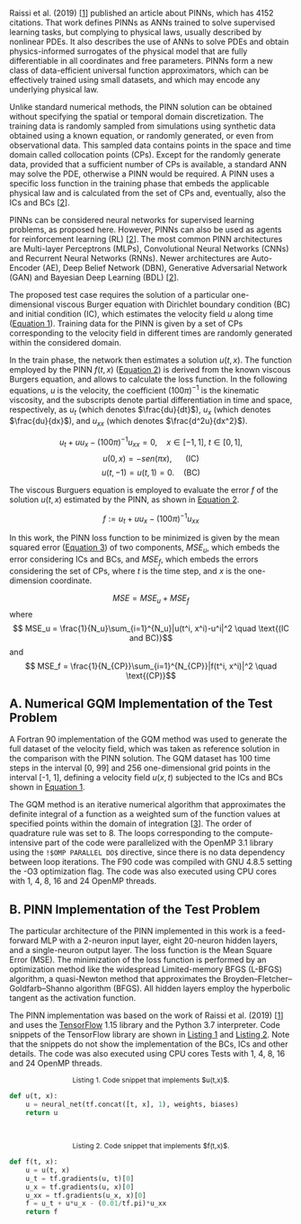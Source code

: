 Raissi et al. (2019) [[1](references.md#Raissi2019)] published an article about PINNs, which has 4152 citations. That work defines PINNs as ANNs trained to solve supervised learning tasks, but complying to physical laws, usually described by nonlinear PDEs. It also describes the use of ANNs to solve PDEs and obtain physics-informed surrogates of the physical model that are fully differentiable in all coordinates and free parameters. PINNs form a new class of data-efficient universal function approximators, which can be effectively trained using small datasets, and which may encode any underlying physical law.

Unlike standard numerical methods, the PINN solution can be obtained without specifying the spatial or temporal domain discretization. The training data is randomly sampled from simulations using synthetic data obtained using a known equation, or randomly generated, or even from observational data. This sampled data contains points in the space and time domain called collocation points (CPs). Except for the randomly generate data, provided that a sufficient number of CPs is available, a standard ANN may solve the PDE, otherwise a PINN would be required. A PINN uses a specific loss function in the training phase that embeds the applicable physical law and is calculated from the set of CPs and, eventually, also the ICs and BCs [[2](references.md#Cuomo2022)].

PINNs can be considered neural networks for supervised learning problems, as proposed here. However, PINNs can also be used as agents for reinforcement learning (RL) [[2](references.md#Cuomo2022)]. The most common PINN architectures are Multi-layer Perceptrons (MLPs), Convolutional Neural Networks (CNNs) and Recurrent Neural Networks (RNNs). Newer architectures are Auto-Encoder (AE), Deep Belief Network (DBN), Generative Adversarial Network (GAN) and Bayesian Deep Learning (BDL) [[2](references.md#Cuomo2022)]. 

The proposed test case requires the solution of a particular one-dimensional viscous Burger equation with Dirichlet boundary condition (BC) and initial condition (IC), which estimates the velocity field $u$ along time ([Equation&nbsp;1](eq:burg)). Training data for the PINN is given by a set of CPs corresponding to the velocity field in different times are randomly generated within the considered domain.
 
In the train phase, the network then estimates a solution $u(t,x)$.
The function employed by the PINN $f(t,x)$ ([Equation&nbsp;2](eq:ftx)) is derived from the known viscous Burgers equation, and allows to calculate the loss function.
In the following equations, $u$ is the velocity, the coefficient ${(100\pi)}^{-1}$ is the kinematic viscosity, and the subscripts denote partial differentiation in time and space, respectively, as
$u_t$ (which denotes $\frac{du}{dt}$),
$u_x$ (which denotes $\frac{du}{dx}$), and
$u_{xx}$ (which denotes $\frac{d^2u}{dx^2}$).

<span id='eq:burg'></span>
$$
u_t + uu_x - {(100\pi)}^{-1}u_{xx} = 0, \quad x \in [-1,1], \ t \in [0, 1],
\tag{1}
$$
$$ \nonumber u(0, x) = - sen(\pi x), \quad \ \ \text{(IC)} $$
$$ \nonumber u(t, -1) = u(t, 1) = 0. \quad \text{(BC)} $$

The viscous Burguers equation is employed to evaluate the error $f$ of the solution $u(t,x)$ estimated by the PINN, as shown in [Equation&nbsp;2](eq:ftx).

<span id='eq:ftx'></span>
$$
f := u_t + uu_x - {(100\pi)}^{-1}u_{xx}
\tag{2}
$$

In this work, the PINN loss function to be minimized is given by the mean squared error ([Equation&nbsp;3](eq:mse)) of two components, $MSE_u$, which embeds the error considering ICs and BCs, and $MSE_f$, which embeds the errors considering the set of CPs, where $t$ is the time step, and $x$ is the one-dimension coordinate. 

<span id='eq:mse'></span>
$$
MSE = MSE_u + MSE_f
\tag{3}
$$
where
$$ MSE_u = \frac{1}{N_u}\sum_{i=1}^{N_u}|u(t^i, x^i)-u^i|^2  \quad \text{(IC and BC)}$$
and
$$ MSE_f = \frac{1}{N_{CP}}\sum_{i=1}^{N_{CP}}|f(t^i, x^i)|^2  \quad \text{(CP)}$$

## A. Numerical GQM Implementation of the Test Problem

A Fortran 90 implementation of the GQM method was used to generate the full dataset of the velocity field, which was taken as reference solution in the comparison with the PINN solution.
The GQM dataset has 100 time steps in the interval [0, 99] and 256 one-dimensional grid points in the interval [-1, 1], defining a velocity field $u(x,t)$ subjected to the ICs and BCs shown in [Equation&nbsp;1](eq:burg).

The GQM method is an iterative numerical algorithm that approximates the definite integral of a function as a weighted sum of the function values at specified points within the domain of integration [[3](references.md#Burkardt2013)]. The order of quadrature rule was set to 8. The loops corresponding to the compute-intensive part of the code were parallelized with the OpenMP 3.1 library using the ```!$OMP PARALLEL DO$``` directive, since there is no data dependency between loop iterations. The F90 code was compiled with GNU 4.8.5 setting the -O3 optimization flag. The code was also executed using CPU cores with 1, 4, 8, 16 and 24 OpenMP threads.


## B. PINN Implementation of the Test Problem

The particular architecture of the PINN implemented in this work is a feed-forward MLP with a 2-neuron input layer, eight 20-neuron hidden layers, and a single-neuron output layer. The loss function is the Mean Square Error (MSE). The minimization of the loss function is performed by an optimization method like the widespread Limited-memory BFGS (L-BFGS) algorithm, a quasi-Newton method that approximates the Broyden–Fletcher–Goldfarb–Shanno algorithm (BFGS). All hidden layers employ the hyperbolic tangent as the activation function.

The PINN implementation was based on the work of Raissi et al. (2019) [[1](references.md#Raissi2019)] and uses the [TensorFlow](http://www.tensorflow.org) 1.15 library and the Python 3.7 interpreter. Code snippets of the TensorFlow library are shown in [Listing&nbsp;1](#lst:utx) and [Listing&nbsp;2](#lst:ftx). Note that the snippets do not show the implementation of the BCs, ICs and other details. The code was also executed using CPU cores Tests with 1, 4, 8, 16 and 24 OpenMP threads.

<p id="lst:utx" style="font-size:.875em;text-align:center;">
Listing 1. Code snippet that implements $u(t,x)$.
</p>

```Python
def u(t, x):
    u = neural_net(tf.concat([t, x], 1), weights, biases)
    return u
```

<br>
<p id="lst:ftx" style="font-size:.875em;text-align:center;">
Listing 2. Code snippet that implements $f(t,x)$.
</p>

```Python
def f(t, x):
    u = u(t, x)
    u_t = tf.gradients(u, t)[0]
    u_x = tf.gradients(u, x)[0]
    u_xx = tf.gradients(u_x, x)[0]
    f = u_t + u*u_x - (0.01/tf.pi)*u_xx
    return f
```
